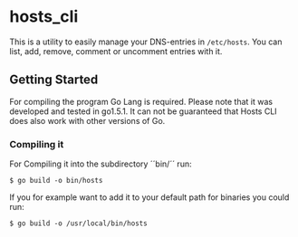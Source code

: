 # hosts_cli

This is a utility to easily manage your DNS-entries in ``/etc/hosts``. You can list, add, remove, comment or uncomment entries with it.

## Getting Started
For compiling the program Go Lang is required. Please note that it was developed and tested in go1.5.1. It can not be guaranteed that Hosts CLI does also work with other versions of Go.

### Compiling it

For Compiling it into the subdirectory ´´bin/´´ run:

    $ go build -o bin/hosts

If you for example want to add it to your default path for binaries you could run:

    $ go build -o /usr/local/bin/hosts
